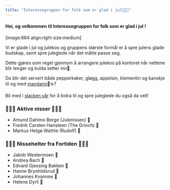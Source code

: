 ```yaml
---
title: "Interessegruppen for folk som er glad i jul🎅🤶🎄"
---
```


#### Hei, og velkommen til Interessegruppen for folk som er glad i jul !
[image:664 align:right size:medium]

Vi er glade i jul og julekos og gruppens største formål er å spre julens glade budskap, samt spre juleglede når det måtte passe seg.

Dette gjøres som regel gjennom å arrangere julekos på kontoret når nettene blir lenger og kulda setter inn🤗. 

Da blir det servert både pepperkaker, gløgg, appelsin, klementin og kanskje til og med [mandarin](https://www.nrk.no/livsstil/na-er-mandarinen-tilbake-1.13891961)🍊☕?

Bli med i [slacken vår](https://onlinentnu.slack.com/messages/CE5UC26BT) for å bidra til og spre juleglede du også da vell!


### 🎄🤶🎅 Aktive nisser 🎅🤶🎄

- Amund Dahlmo Berge (Julenissen) 🎅
- Fredrik Carsten Hansteen (The Grinch) 🎅
- Markus Helgø Wathle (Rudolf) 🎅

### 🎄🤶🎅 Nissehelter fra Fortiden 🎅🤶🎄
- Jakob Westermoen 🎅
- Andrea Bach 🤶
- Edvard Gjessing Bakken 🎅
- Hanne Brynhildsrud 🤶
- Johannes Kvamme 🎅
- Helene Dyrli 🤶